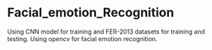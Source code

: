 # Facial_emotion_Recognition
Using CNN model for training and FER-2013 datasets for training and testing.
Using opencv for facial emotion recognition.

